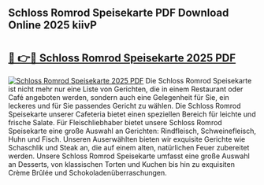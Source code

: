 ## Schloss Romrod Speisekarte PDF Download Online 2025 kiivP

# <h2><a href="http://gcaugqy.nevu.top/?p=Schloss+Romrod+Speisekarte">🔗 👉🔴 Schloss Romrod Speisekarte 2025 PDF</a></h2>

[![Schloss Romrod Speisekarte 2025 PDF](https://i.imgur.com/dBaPXMq.png)](http://gcaugqy.nevu.top/?p=Schloss+Romrod+Speisekarte)
Die Schloss Romrod Speisekarte ist nicht mehr nur eine Liste von Gerichten, die in einem Restaurant oder Café angeboten werden, sondern auch eine Gelegenheit für Sie, ein leckeres und für Sie passendes Gericht zu wählen. Die Schloss Romrod Speisekarte unserer Cafeteria bietet einen speziellen Bereich für leichte und frische Salate. Für Fleischliebhaber bietet unsere Schloss Romrod Speisekarte eine große Auswahl an Gerichten: Rindfleisch, Schweinefleisch, Huhn und Fisch. Unseren Auserwählten bieten wir exquisite Gerichte wie Schaschlik und Steak an, die auf einem alten, natürlichen Feuer zubereitet werden. Unsere Schloss Romrod Speisekarte umfasst eine große Auswahl an Desserts, von klassischen Torten und Kuchen bis hin zu exquisiten Crème Brûlée und Schokoladenüberraschungen.
